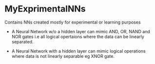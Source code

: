 # MyExprimentalNNs
Contains NNs created mostly for experimental or learning purposes

- A Neural Network w/o a hidden layer can mimic AND, OR, NAND and NOR gates i.e all logical opertaions where the data can be linearly separated.

- A  Neural Network with a hidden layer can mimic logical operations where data is not linearly separable eg XNOR gate.
